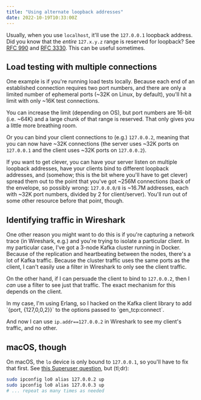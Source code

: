 ```yaml
---
title: "Using alternate loopback addresses"
date: 2022-10-19T10:33:00Z
---
```


Usually, when you use `localhost`, it'll use the `127.0.0.1` loopback address. Did you know that the _entire_
`127.x.y.z` range is reserved for loopback? See [RFC 990][rfc990] and [RFC 3330][rfc3330]. This can be useful sometimes.

[rfc990]: https://www.ietf.org/rfc/rfc990.html#page-6
[rfc3330]: https://www.ietf.org/rfc/rfc3330.html#section-2

## Load testing with multiple connections

One example is if you're running load tests locally. Because each end of an established connection requires two port
numbers, and there are only a limited number of ephemeral ports (~32K on Linux, by default), you'll hit a limit with
only ~16K test connections.

You can increase the limit (depending on OS), but port numbers are 16-bit (i.e. ~64K) and a large chunk of that range is
reserved. That only gives you a little more breathing room.

Or you can bind your client connections to (e.g.) `127.0.0.2`, meaning that you can now have ~32K connections (the
server uses ~32K ports on `127.0.0.1` and the client uses ~32K ports on `127.0.0.2`).

If you want to get clever, you can have your server listen on multiple loopback addresses, have your clients bind to
different loopback addresses, and (somehow; this is the bit where you'll have to get clever) spread them out to the
point that you've got ~256M connections (back of the envelope, so possibly wrong: `127.0.0.0/8` is ~16.7M addresses,
each with ~32K port numbers, divided by 2 for client/server). You'll run out of some other resource before that point,
though.

## Identifying traffic in Wireshark

One other reason you might want to do this is if you're capturing a network trace (in Wireshark, e.g.) and you're trying
to isolate a particular client. In my particular case, I've got a 3-node Kafka cluster running in Docker. Because of the
replication and heartbeating between the nodes, there's a lot of Kafka traffic. Because the cluster traffic uses the
same ports as the client, I can't easily use a filter in Wireshark to only see the client traffic.

On the other hand, if I can persuade the client to bind to `127.0.0.2`, then I _can_ use a filter to see just that
traffic. The exact mechanism for this depends on the client.

<div class="callout callout-secondary" markdown="span">
In my case, I'm using Erlang, so I hacked on the Kafka client library to add `{port, {127,0,0,2}}` to the options passed
to `gen_tcp:connect`.
</div>

And now I can use `ip.addr==127.0.0.2` in Wireshark to see my client's traffic, and no other.

## macOS, though

On macOS, the `lo` device is only bound to `127.0.0.1`, so you'll have to fix that first. See [this Superuser
question](https://superuser.com/questions/458875/how-do-you-get-loopback-addresses-other-than-127-0-0-1-to-work-on-os-x),
but (tl;dr):

```bash
sudo ipconfig lo0 alias 127.0.0.2 up
sudo ipconfig lo0 alias 127.0.0.3 up
# ... repeat as many times as needed
```
